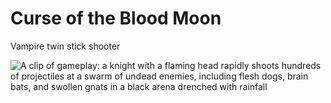 Curse of the Blood Moon
=======================

Vampire twin stick shooter

![A clip of gameplay: a knight with a flaming head rapidly shoots hundreds of projectiles at a swarm of undead enemies, including flesh dogs, brain bats, and swollen gnats in a black arena drenched with rainfall](gameplay.gif)
